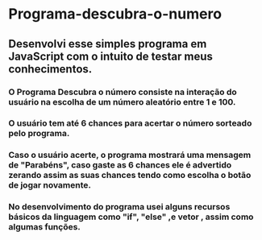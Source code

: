# Programa-descubra-o-numero

## Desenvolvi esse simples programa em JavaScript com o intuito de testar meus conhecimentos. 
### O Programa Descubra o número consiste na interação do usuário na escolha de um número aleatório entre 1 e 100.
### O usuário tem até 6 chances para acertar o número sorteado pelo programa.
### Caso o usuário acerte, o programa mostrará uma mensagem de "Parabéns", caso gaste as 6 chances ele é advertido zerando assim as suas chances tendo como escolha o botão de jogar novamente.

### No desenvolvimento do programa usei alguns recursos básicos da linguagem como "if", "else" ,e vetor , assim como algumas funções.
